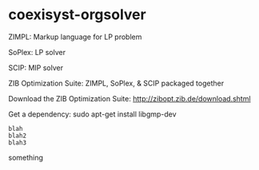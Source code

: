 coexisyst-orgsolver
===================

ZIMPL:  Markup language for LP problem 

SoPlex: LP solver 

SCIP: MIP solver 

ZIB Optimization Suite:  ZIMPL, SoPlex, & SCIP packaged together 
 
 
Download the ZIB Optimization Suite: http://zibopt.zib.de/download.shtml 

Get a dependency:  sudo apt-get install libgmp-dev

    blah
    blah2
    blah3

something
